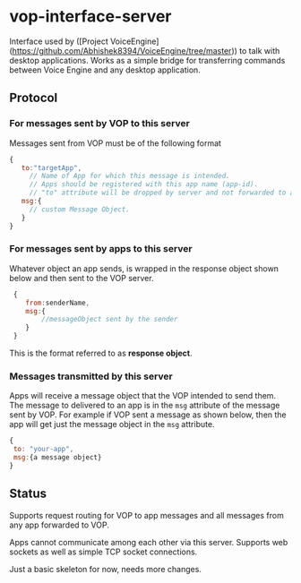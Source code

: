 # vop-interface-server
Interface used by ([Project VoiceEngine] (https://github.com/Abhishek8394/VoiceEngine/tree/master)) to talk with desktop applications. Works as a simple bridge
for transferring commands between Voice Engine and any desktop application.

## Protocol
### For messages sent by VOP to this server
Messages sent from VOP must be of the following format 
 ```javascript
 {
    to:"targetApp", 
      // Name of App for which this message is intended. 
      // Apps should be registered with this app name (app-id). 
      // "to" attribute will be dropped by server and not forwarded to apps.
    msg:{
      // custom Message Object.
    }
 }
 ```
### For messages sent by apps to this server
Whatever object an app sends, is wrapped in the response object shown below and then sent to the VOP server.
```javascript
 {
    from:senderName,
    msg:{
        //messageObject sent by the sender
    }
 }
```
This is the format referred to as **response object**.

### Messages transmitted by this server
Apps will receive a message object that the VOP intended to send them. The message to delivered to an app is in the `msg` attribute of the message sent by VOP. For example if VOP sent a message as shown below, then the app will get just the message object in the `msg` attribute.
```javascript
{
 to: "your-app",
 msg:{a message object}
}
```
## Status
Supports request routing for VOP to app messages and all messages from any app forwarded to VOP. 

Apps cannot communicate among each other via this server. Supports web sockets as well as simple TCP socket connections. 

Just a basic skeleton for now, needs more changes.

